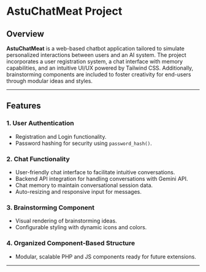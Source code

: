 # AstuChatMeat Project

## Overview

**AstuChatMeat** is a web-based chatbot application tailored to simulate personalized interactions between users and an AI system. The project incorporates a user registration system, a chat interface with memory capabilities, and an intuitive UI/UX powered by Tailwind CSS. Additionally, brainstorming components are included to foster creativity for end-users through modular ideas and styles.

---

## Features

### 1. User Authentication
- Registration and Login functionality.
- Password hashing for security using `password_hash()`.

### 2. Chat Functionality
- User-friendly chat interface to facilitate intuitive conversations.
- Backend API integration for handling conversations with Gemini API.
- Chat memory to maintain conversational session data.
- Auto-resizing and responsive input for messages.

### 3. Brainstorming Component
- Visual rendering of brainstorming ideas.
- Configurable styling with dynamic icons and colors.

### 4. Organized Component-Based Structure
- Modular, scalable PHP and JS components ready for future extensions.

---


